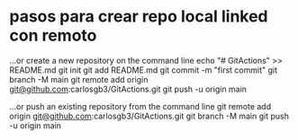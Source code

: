 # pasos para crear repo local linked con remoto
…or create a new repository on the command line
echo "# GitActions" >> README.md
git init
git add README.md
git commit -m "first commit"
git branch -M main
git remote add origin git@github.com:carlosgb3/GitActions.git
git push -u origin main

…or push an existing repository from the command line
git remote add origin git@github.com:carlosgb3/GitActions.git
git branch -M main
git push -u origin main